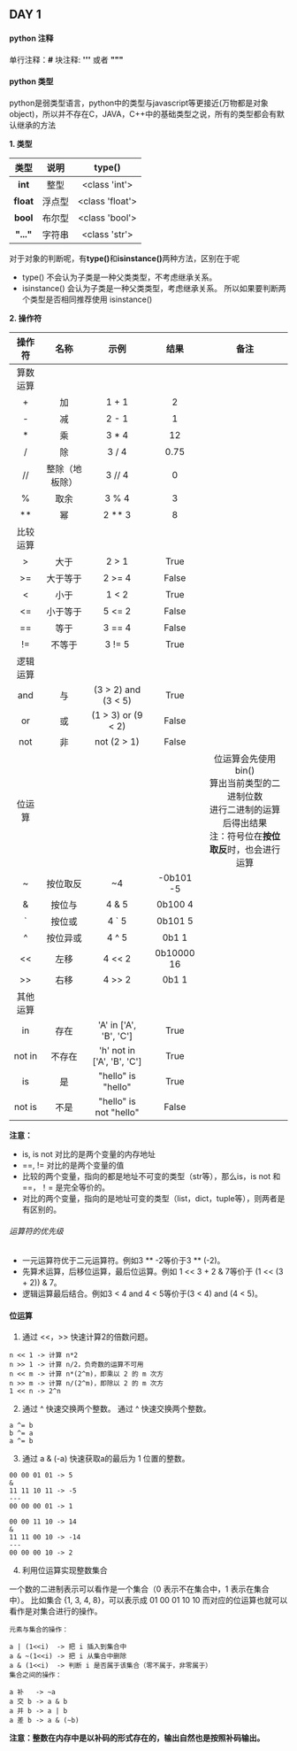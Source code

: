 ## DAY 1 

#### python 注释
单行注释：<b>#</b>
块注释: <b>'''</b> 或者 <b>"""</b>

#### python 类型
python是弱类型语言，python中的类型与javascript等更接近(万物都是对象object)，所以并不存在C，JAVA，C++中的基础类型之说，所有的类型都会有默认继承的方法

<b>1. 类型</b>

类型|说明|type()
:---:|:---:|:---:
<b>int</b>|整型|<class 'int'>
<b>float</b>|浮点型|<class 'float'>
<b>bool</b>|布尔型|<class 'bool'>
<b>"..."</b>|字符串|<class 'str'>

对于对象的判断呢，有<b>type()</b>和<b>isinstance()</b>两种方法，区别在于呢</br>
- type() 不会认为子类是一种父类类型，不考虑继承关系。
- isinstance() 会认为子类是一种父类类型，考虑继承关系。
所以如果要判断两个类型是否相同推荐使用 isinstance()

<b>2. 操作符</b>

操作符|名称|示例|结果|备注
:---:|:---:|:---:|:---:|:---:
算数运算|
&#43;	|加|	1 + 1 | 2 |
&#45;	|减|	2 - 1 | 1 |
&#42;	|乘|	3 * 4 | 12 |
/	|除|	3 / 4 | 0.75 |
//	|整除（地板除）|	3 // 4 | 0 |
%	|取余|	3 % 4 | 3 |
**	|幂|	2 ** 3 | 8 |
比较运算||||
>	|大于|	2 > 1 | True |
>=	|大于等于|	2 >= 4 | False |
<	|小于|	1 < 2 | True |
<=	|小于等于|	5 <= 2 | False |
==	|等于|	3 == 4 | False |
!=	|不等于|	3 != 5 | True |
逻辑运算||||
and	|与|	(3 > 2) and (3 < 5) | True |
or	|或|	(1 > 3) or (9 < 2) | False |
not	|非|	not (2 > 1) | False |
位运算|||| 位运算会先使用bin()</br>算出当前类型的二进制位数</br>进行二进制的运算后得出结果</br>注：符号位在<b>按位取反</b>时，也会进行运算
~	|按位取反|	~4  | -0b101 -5 |
&	|按位与|	4 & 5 | 0b100 4 |
&#96;	|按位或|    4 &#96; 5 | 0b101 5 |
^	|按位异或|	4 ^ 5 | 0b1 1 |
<<	|左移|	4 << 2 | 0b10000 16 |
>>	|右移|	4 >> 2 | 0b1 1 |
其他运算||||
in	|存在|	'A' in ['A', 'B', 'C'] | True |
not in	|不存在|	'h' not in ['A', 'B', 'C'] | True |
is	|是|	"hello" is "hello"| True | 
not is	|不是|	"hello" is not "hello"| False | 

<b>注意：</b>
- is, is not 对比的是两个变量的内存地址
- ==, != 对比的是两个变量的值
- 比较的两个变量，指向的都是地址不可变的类型（str等），那么is，is not 和 ==，！= 是完全等价的。
- 对比的两个变量，指向的是地址可变的类型（list，dict，tuple等），则两者是有区别的。

###### 运算符的优先级
- 一元运算符优于二元运算符。例如3 ** -2等价于3 ** (-2)。
- 先算术运算，后移位运算，最后位运算。例如 1 << 3 + 2 & 7等价于 (1 << (3 + 2)) & 7。
- 逻辑运算最后结合。例如3 < 4 and 4 < 5等价于(3 < 4) and (4 < 5)。

#### 位运算
1. 通过 <<，>> 快速计算2的倍数问题。
```
n << 1 -> 计算 n*2
n >> 1 -> 计算 n/2，负奇数的运算不可用
n << m -> 计算 n*(2^m)，即乘以 2 的 m 次方
n >> m -> 计算 n/(2^m)，即除以 2 的 m 次方
1 << n -> 2^n
```

2. 通过 ^ 快速交换两个整数。 通过 ^ 快速交换两个整数。
```
a ^= b
b ^= a
a ^= b
```

3. 通过 a & (-a) 快速获取a的最后为 1 位置的整数。
```
00 00 01 01 -> 5
&
11 11 10 11 -> -5
---
00 00 00 01 -> 1

00 00 11 10 -> 14
&
11 11 00 10 -> -14
---
00 00 00 10 -> 2
```

4. 利用位运算实现整数集合

一个数的二进制表示可以看作是一个集合（0 表示不在集合中，1 表示在集合中）。
比如集合 {1, 3, 4, 8}，可以表示成 01 00 01 10 10 而对应的位运算也就可以看作是对集合进行的操作。
```
元素与集合的操作：

a | (1<<i)  -> 把 i 插入到集合中
a & ~(1<<i) -> 把 i 从集合中删除
a & (1<<i)  -> 判断 i 是否属于该集合（零不属于，非零属于）
集合之间的操作：

a 补   -> ~a
a 交 b -> a & b
a 并 b -> a | b
a 差 b -> a & (~b)
```

<b>注意：整数在内存中是以补码的形式存在的，输出自然也是按照补码输出。</b>

